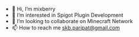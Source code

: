 - 👋 Hi, I’m mixberry
- 👀 I’m interested in Spigot Plugin Development
- 💞️ I’m looking to collaborate on Minecraft Network
- 📫 How to reach me skb.paripat@gmail.com

<!---
lastberries/lastberries is a ✨ special ✨ repository because its `README.md` (this file) appears on your GitHub profile.
You can click the Preview link to take a look at your changes.
--->
